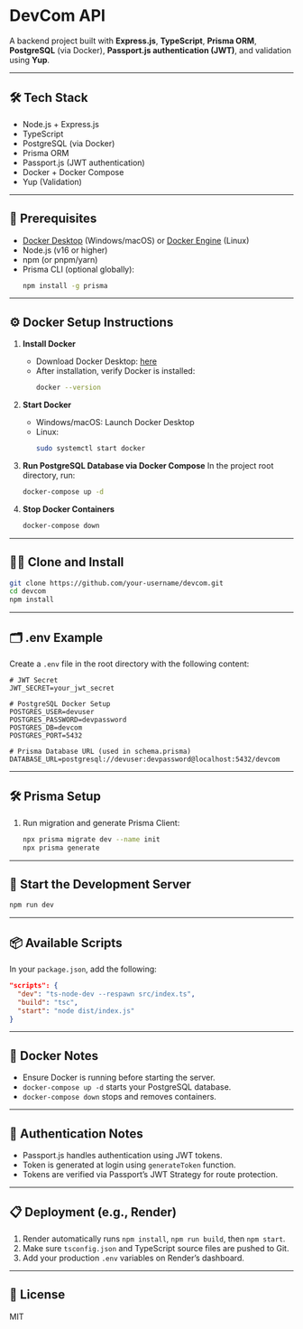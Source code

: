# DevCom API

A backend project built with **Express.js**, **TypeScript**, **Prisma ORM**, **PostgreSQL** (via Docker), **Passport.js authentication (JWT)**, and validation using **Yup**.

---

## 🛠️ Tech Stack

- Node.js + Express.js
- TypeScript
- PostgreSQL (via Docker)
- Prisma ORM
- Passport.js (JWT authentication)
- Docker + Docker Compose
- Yup (Validation)

---

## 🚀 Prerequisites

- [Docker Desktop](https://www.docker.com/products/docker-desktop) (Windows/macOS) or [Docker Engine](https://docs.docker.com/engine/install/) (Linux)
- Node.js (v16 or higher)
- npm (or pnpm/yarn)
- Prisma CLI (optional globally):  
  ```bash
  npm install -g prisma
  ```

---

## ⚙️ Docker Setup Instructions

1. **Install Docker**
   - Download Docker Desktop: [here](https://www.docker.com/products/docker-desktop)
   - After installation, verify Docker is installed:
     ```bash
     docker --version
     ```

2. **Start Docker**
   - Windows/macOS: Launch Docker Desktop
   - Linux:
     ```bash
     sudo systemctl start docker
     ```

3. **Run PostgreSQL Database via Docker Compose**
   In the project root directory, run:
   ```bash
   docker-compose up -d
   ```

4. **Stop Docker Containers**
   ```bash
   docker-compose down
   ```

---

## 🧑‍💻 Clone and Install

```bash
git clone https://github.com/your-username/devcom.git
cd devcom
npm install
```

---

## 🗂️ .env Example

Create a `.env` file in the root directory with the following content:

```env
# JWT Secret
JWT_SECRET=your_jwt_secret

# PostgreSQL Docker Setup
POSTGRES_USER=devuser
POSTGRES_PASSWORD=devpassword
POSTGRES_DB=devcom
POSTGRES_PORT=5432

# Prisma Database URL (used in schema.prisma)
DATABASE_URL=postgresql://devuser:devpassword@localhost:5432/devcom
```

---

## 🛠️ Prisma Setup

1. Run migration and generate Prisma Client:
   ```bash
   npx prisma migrate dev --name init
   npx prisma generate
   ```

---

## 🚀 Start the Development Server

```bash
npm run dev
```

---

## 📦 Available Scripts

In your `package.json`, add the following:

```json
"scripts": {
  "dev": "ts-node-dev --respawn src/index.ts",
  "build": "tsc",
  "start": "node dist/index.js"
}
```

---

## 🐳 Docker Notes

- Ensure Docker is running before starting the server.
- `docker-compose up -d` starts your PostgreSQL database.
- `docker-compose down` stops and removes containers.

---

## 🔐 Authentication Notes

- Passport.js handles authentication using JWT tokens.
- Token is generated at login using `generateToken` function.
- Tokens are verified via Passport’s JWT Strategy for route protection.

---

## 📋 Deployment (e.g., Render)

1. Render automatically runs `npm install`, `npm run build`, then `npm start`.
2. Make sure `tsconfig.json` and TypeScript source files are pushed to Git.
3. Add your production `.env` variables on Render’s dashboard.

---

## 📄 License

MIT
